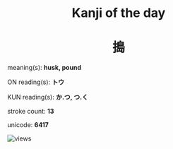 <h1 align="center">Kanji of the day</h1>
<h1 align="center">搗</h1>
<p align="left">meaning(s): <b>husk, pound</b></p>
<p align="left">ON reading(s): <b>トウ</b></p>
<p align="left">KUN reading(s): <b>か.つ, つ.く</b></p>
<p align="left">stroke count: <b>13</b></p>
<p align="left">unicode: <b>6417</b></p>
<p align="left"><img src="https://komarev.com/ghpvc/?username=tristanwagner-kanjioftheday&label=Views&color=0e75b6&style=flat" alt="views"/></p>
